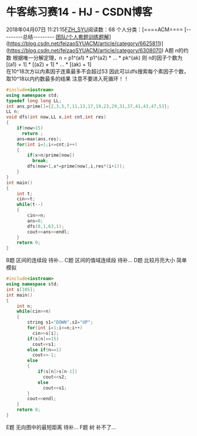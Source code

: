 # 牛客练习赛14 - HJ - CSDN博客
2018年04月07日 11:21:15[FZH_SYU](https://me.csdn.net/feizaoSYUACM)阅读数：68
个人分类：[====ACM====																[---------总结---------																[团队/个人套题训练题解](https://blog.csdn.net/feizaoSYUACM/article/category/7516342)](https://blog.csdn.net/feizaoSYUACM/article/category/6625811)](https://blog.csdn.net/feizaoSYUACM/article/category/6308070)
A题 n的约数
根据唯一分解定理，n = p1^(a1) * p1^(a2) * … * pk^(ak) 
则 n的因子个数为 [(a1) + 1] * [(a2) + 1] * … * [(ak) + 1]  
在10^18次方以内素因子连乘最多不会超过53 
因此可以dfs搜索每个素因子个数，取10^18以内约数最多的结果 
注意不要进入死循环！！
```cpp
#include<iostream>
using namespace std;
typedef long long LL;
int ans,prime[]={2,3,5,7,11,13,17,19,23,29,31,37,41,43,47,53};
LL n;
void dfs(int now,LL x,int cnt,int res)
{
    if(now>15)
      return ;
    ans=max(ans,res);
    for(int i=1;i<=cnt;i++)
    {
        if(x>n/prime[now])
          break;
        dfs(now+1,x*=prime[now],i,res*(i+1));
    }
}
int main()
{
    int t;
    cin>>t;
    while(t--)
    {
        cin>>n;
        ans=0;
        dfs(0,1,63,1);
        cout<<ans<<endl;
    }
    return 0;
}
```
B题 区间的连续段 
待补…
C题 区间的值域连续段 
待补…
D题 比较月亮大小 
简单模拟
```cpp
#include<iostream>
using namespace std;
int s[105];
int main()
{
    int n;
    while(cin>>n)
    {
        string s1="DOWN",s2="UP";
        for(int i=1;i<=n;i++)
          cin>>s[i];
        if(s[n]==15)
          cout<<s1;
        else if(n==1)
          cout<<-1;
        else
        {
            if(s[n]>s[n-1])
              cout<<s2;
            else
              cout<<s1;
        }
        cout<<endl;
    }
    return 0;
}
```
E题 无向图中的最短距离 
待补…
F题 树 
补不了…
